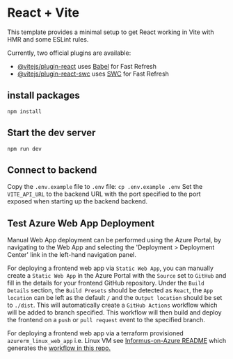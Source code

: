 # React + Vite

This template provides a minimal setup to get React working in Vite with HMR and some ESLint rules.

Currently, two official plugins are available:

- [@vitejs/plugin-react](https://github.com/vitejs/vite-plugin-react/blob/main/packages/plugin-react/README.md) uses [Babel](https://babeljs.io/) for Fast Refresh
- [@vitejs/plugin-react-swc](https://github.com/vitejs/vite-plugin-react-swc) uses [SWC](https://swc.rs/) for Fast Refresh

## install packages

`npm install`

## Start the dev server

`npm run dev`

## Connect to backend

Copy the `.env.example` file to `.env` file:
`cp .env.example .env`
Set the `VITE_API_URL` to the backend URL with the port specified to the port exposed when starting up the backend
backend.

## Test Azure Web App Deployment

Manual Web App deployment can be performed using the Azure Portal, by
navigating to the Web App and selecting the 'Deployment > Deployment Center' link
in the left-hand navigation panel.

For deploying a frontend web app via `Static Web App`, you can manually create a `Static Web App` in the Azure Portal
with the `Source` set to `GitHub` and fill in the details for your frontend GitHub repository.
Under the `Build Details` section, the `Build Presets` should be detected as `React`, the `App location` can be left
as the default `/` and the `Output location` should be set to `./dist`.
This will automatically create a `GitHub Actions` workflow which will be added to branch specified.
This workflow will then build and deploy the frontend on a `push` or `pull request` event to the specified branch.

For deploying a frontend web app via a terraform provisioned `azurerm_linux_web_app` i.e. Linux VM see
[Informus-on-Azure README](https://github.com/UCLH-DHCT/Informus-on-Azure) which generates the
[workflow in this repo.](/Users/ruaridhgollifer/repos/github.com/UCLH-INFORMus/azure_frontend/.github/workflows/rmg-deploy_to_azure_app-informus-frontend-ruaridht.yml)
